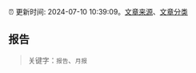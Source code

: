 :alarm_clock: 更新时间: 2024-07-10 10:39:09。[文章来源](/README.md)、[文章分类](/TAGS.md)

## 报告


> 关键字：`报告`、`月报`



